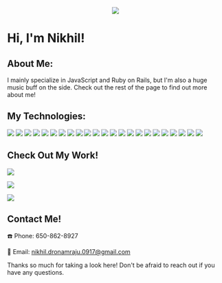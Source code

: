 <div align="center"><img src="https://i.giphy.com/media/v1.Y2lkPTc5MGI3NjExNWg0YjFlanRhOXJtMGJya29oYmJvaWN0ajR0OXh1MjQ0ZnM5aXM1YyZlcD12MV9pbnRlcm5hbF9naWZfYnlfaWQmY3Q9Zw/L8K62iTDkzGX6/giphy.gif" /></div>

# Hi, I'm Nikhil!

## About Me:
I mainly specialize in JavaScript and Ruby on Rails, but I'm also a huge music buff on the side. Check out the rest of the page to find out more about me!

## My Technologies:
<img src="https://img.shields.io/badge/-gray?style=flat-square&logo=HTML5"> <img src="https://img.shields.io/badge/-gray?style=flat-square&logo=CSS3"> <img src="https://img.shields.io/badge/-gray?style=flat-square&logo=JavaScript"> <img src="https://img.shields.io/badge/-gray?style=flat-square&logo=Next.JS"> <img src="https://img.shields.io/badge/-gray?style=flat-square&logo=GNOME Terminal"> <img src="https://img.shields.io/badge/-gray?style=flat-square&logo=C#"> <img src="https://img.shields.io/badge/-gray?style=flat-square&logo=Python"> <img src="https://img.shields.io/badge/-gray?style=flat-square&logo=Ruby"> <img src="https://img.shields.io/badge/-gray?style=flat-square&logo=Create React App"> <img src="https://img.shields.io/badge/-gray?style=flat-square&logo=Redux"> <img src="https://img.shields.io/badge/-gray?style=flat-square&logo=GraphQL"> <img src="https://img.shields.io/badge/-gray?style=flat-square&logo=Node.JS"> <img src="https://img.shields.io/badge/-gray?style=flat-square&logo=Express"> <img src="https://img.shields.io/badge/-gray?style=flat-square&logo=MongoDB"> <img src="https://img.shields.io/badge/-gray?style=flat-square&logo=Firebase"> <img src="https://img.shields.io/badge/-gray?style=flat-square&logo=Postgresql"> <img src="https://img.shields.io/badge/-gray?style=flat-square&logo=SQLite"> <img src="https://img.shields.io/badge/-gray?style=flat-square&logo=RubyOnRails"> <img src="https://img.shields.io/badge/-gray?style=flat-square&logo=AmazonAWS"> <img src="https://img.shields.io/badge/-gray?style=flat-square&logo=Prisma"> <img src="https://img.shields.io/badge/-gray?style=flat-square&logo=Next.JS"> <img src="https://img.shields.io/badge/-gray?style=flat-square&logo=Prisma"> <img src="https://img.shields.io/badge/-gray?style=flat-square&logo=Docker">


## Check Out My Work!

[<img src="https://img.shields.io/badge/-LinkedIn-blue?style=flat-square&logo=LinkedIn">](https://www.linkedin.com/in/nikhil-dronamraju-154818144/)

[<img src="https://img.shields.io/badge/-Portfolio-gray.svg?logo=Vercel">](<https://nikhildronamraju-next-portfolio.vercel.app>)

[<img src="https://img.shields.io/badge/-YouTube-red.svg?logo=YouTube">](<https://www.youtube.com/@landonstrong9161>)

## Contact Me!
:phone: Phone:
  650-862-8927
    
:email: Email:
  nikhil.dronamraju.0917@gmail.com

Thanks so much for taking a look here! Don't be afraid to reach out if you have any questions.

<!---
nikhil-dronamraju/nikhil-dronamraju is a ✨ special ✨ repository because its `README.md` (this file) appears on your GitHub profile.
You can click the Preview link to take a look at your changes.
--->
